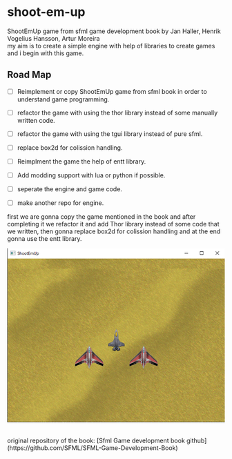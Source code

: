 # shoot-em-up
ShootEmUp game from sfml game development book by Jan Haller, Henrik Vogelius Hansson, Artur Moreira 
<br>
my aim is to create a simple engine with help of libraries to create games and i begin with this game.
## Road Map
- [ ] Reimplement or copy ShootEmUp game from sfml book in order to understand game programming.
- [ ] refactor the game with using the thor library instead of some manually written code.
- [ ] refactor the game with using the tgui library instead of pure sfml.
- [ ] replace box2d for colission handling.
- [ ] Reimplment the game the help of entt library.
- [ ] Add modding support with lua or python if possible.
- [ ] seperate the engine and game code.
- [ ] make another repo for engine.


first we are gonna copy the game mentioned in the book and after completing it we refactor it and 
add Thor library instead of some code that we written, then gonna replace box2d for colission handling and at the end 
gonna use the entt library.

![alt text](https://github.com/nerdism/shoot-em-up/blob/main/readme_resources/shootemup.png)

<br>
original repository of the book: [Sfml Game development book github](https://github.com/SFML/SFML-Game-Development-Book)
